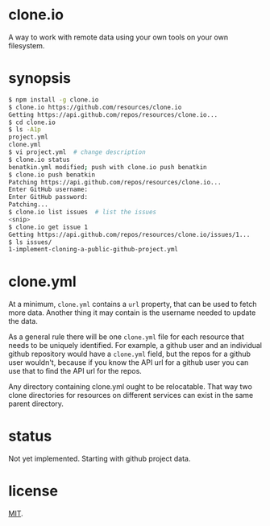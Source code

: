 # clone.io

A way to work with remote data using your own tools on your own
filesystem.

# synopsis

``` bash
$ npm install -g clone.io
$ clone.io https://github.com/resources/clone.io
Getting https://api.github.com/repos/resources/clone.io...
$ cd clone.io
$ ls -A1p
project.yml
clone.yml
$ vi project.yml  # change description
$ clone.io status
benatkin.yml modified; push with clone.io push benatkin
$ clone.io push benatkin
Patching https://api.github.com/repos/resources/clone.io...
Enter GitHub username:
Enter GitHub password:
Patching...
$ clone.io list issues  # list the issues
<snip>
$ clone.io get issue 1
Getting https://api.github.com/repos/resources/clone.io/issues/1...
$ ls issues/
1-implement-cloning-a-public-github-project.yml
```

# clone.yml

At a minimum, `clone.yml` contains a `url` property, that can be used
to fetch more data. Another thing it may contain is the username
needed to update the data.

As a general rule there will be one `clone.yml` file for each resource
that needs to be uniquely identified. For example, a github user and
an individual github repository would have a `clone.yml` field, but
the repos for a github user wouldn't, because if you know the API url
for a github user you can use that to find the API url for the repos.

Any directory containing clone.yml ought to be relocatable. That way
two clone directories for resources on different services can exist
in the same parent directory.

# status

Not yet implemented. Starting with github project data.

# license

[MIT](http://benatkin.mit-license.org/).
